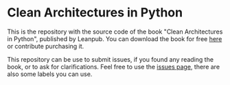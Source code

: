 # Clean Architectures in Python

This is the repository with the source code of the book "Clean Architectures in Python", published by Leanpub. You can download the book for free [here](https://leanpub.com/clean-architectures-in-python) or contribute purchasing it.

This repository can be use to submit issues, if you found any reading the book, or to ask for clarifications. Feel free to use the [issues page](https://github.com/pycabook/pycabook/issues), there are also some labels you can use.
